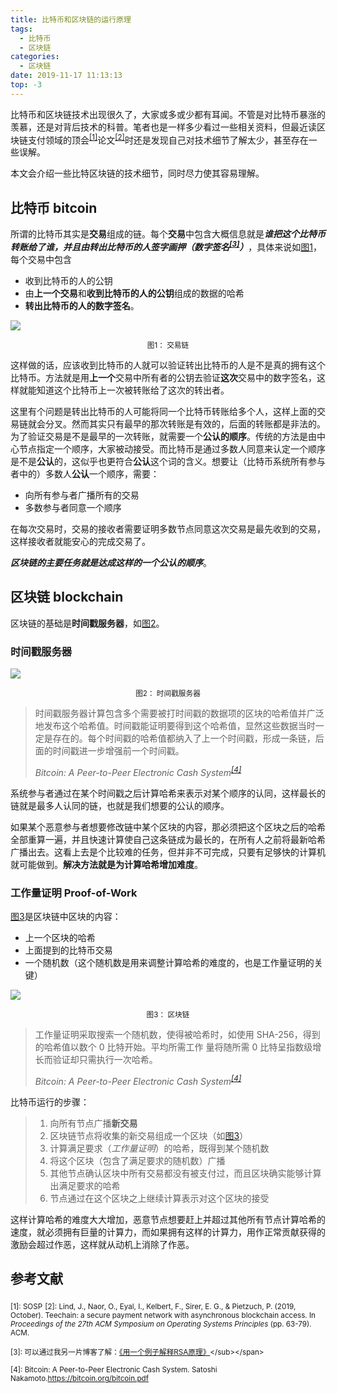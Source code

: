 ```yaml
---
title: 比特币和区块链的运行原理
tags:
  - 比特币
  - 区块链
categories:
  - 区块链
date: 2019-11-17 11:13:13
top: -3
---
```





比特币和区块链技术出现很久了，大家或多或少都有耳闻。不管是对比特币暴涨的羡慕，还是对背后技术的科普。笔者也是一样多少看过一些相关资料，但最近读区块链支付领域的顶会<sup><a href="#foot_note_1">[1]</a></sup>论文<sup><a href="#foot_note_2">[2]</a></sup>时还是发现自己对技术细节了解太少，甚至存在一些误解。

本文会介绍一些比特区块链的技术细节，同时尽力使其容易理解。



<!--more-->

## 比特币 bitcoin

所谓的比特币其实是**交易**组成的链。每个**交易**中包含大概信息就是***谁把这个比特币转账给了谁，并且由转出比特币的人签字画押（数字签名<sup><a href="#foot_note_3">[3]</a></sup>）***，具体来说如[图1](#pic_1)，每个交易中包含

* 收到比特币的人的公钥
* 由**上一个交易**和**收到比特币的人的公钥**组成的数据的哈希
* **转出比特币的人的数字签名**。

![](https://tva1.sinaimg.cn/large/006y8mN6gy1g91yo948kjj30lw0crab5.jpg)

<center><span id="pic_1"><sub>图1： 交易链</sub></span></center>

这样做的话，应该收到比特币的人就可以验证转出比特币的人是不是真的拥有这个比特币。方法就是用**上一个**交易中所有者的公钥去验证**这次**交易中的数字签名，这样就能知道这个比特币上一次被转账给了这次的转出者。

这里有个问题是转出比特币的人可能将同一个比特币转账给多个人，这样上面的交易链就会分叉。然而其实只有最早的那次转账是有效的，后面的转账都是非法的。为了验证交易是不是最早的一次转账，就需要一个**公认的顺序**。传统的方法是由中心节点指定一个顺序，大家被动接受。而比特币是通过多数人同意来认定一个顺序是不是**公认**的，这似乎也更符合**公认**这个词的含义。想要让（比特币系统所有参与者中的）多数人**公认**一个顺序，需要：

* 向所有参与者广播所有的交易
* 多数参与者同意一个顺序

在每次交易时，交易的接收者需要证明多数节点同意这次交易是最先收到的交易，这样接收者就能安心的完成交易了。

***区块链的主要任务就是达成这样的一个公认的顺序***。

## 区块链 blockchain

区块链的基础是**时间戳服务器**，如[图2](#pic_2)。

### 时间戳服务器

![](https://tva1.sinaimg.cn/large/006y8mN6ly1g926rnfzp5j30om07gq38.jpg)

<center><span id="pic_2"><sub>图2： 时间戳服务器</sub></span></center>

> 时间戳服务器计算包含多个需要被打时间戳的数据项的区块的哈希值并广泛地发布这个哈希值。时间戳能证明要得到这个哈希值，显然这些数据当时一定是存在的。每个时间戳的哈希值都纳入了上一个时间戳，形成一条链，后面的时间戳进一步增强前一个时间戳。
>
> *Bitcoin: A Peer-to-Peer Electronic Cash System<sup><a href="#foot_note_4">[4]</a></sup>*

系统参与者通过在某个时间戳之后计算哈希来表示对某个顺序的认同，这样最长的链就是最多人认同的链，也就是我们想要的公认的顺序。

如果某个恶意参与者想要修改链中某个区块的内容，那必须把这个区块之后的哈希全部重算一遍，并且快速计算使自己这条链成为最长的，在所有人之前将最新哈希广播出去。这看上去是个比较难的任务，但并非不可完成，只要有足够快的计算机就可能做到。**解决方法就是为计算哈希增加难度**。

### 工作量证明 Proof-of-Work

[图3](#pic_3)是区块链中区块的内容：

* 上一个区块的哈希
* 上面提到的比特币交易
* 一个随机数（这个随机数是用来调整计算哈希的难度的，也是工作量证明的关键）

![](https://tva1.sinaimg.cn/large/006y8mN6ly1g9281qoyhej30ow06smxl.jpg)

<center><span id="pic_3"><sub>图3： 区块链</sub></span></center>

> 工作量证明采取搜索一个随机数，使得被哈希时，如使用 SHA-256，得到的哈希值以数个 0 比特开始。平均所需工作 量将随所需 0 比特呈指数级增长而验证却只需执行一次哈希。
>
> *Bitcoin: A Peer-to-Peer Electronic Cash System<sup><a href="#foot_note_4">[4]</a></sup>*

比特币运行的步骤：

> 1. 向所有节点广播**新交易**
> 2. 区块链节点将收集的新交易组成一个区块（如[图3](#pic_3)）
> 3. 计算满足要求（*工作量证明*）的哈希，既得到某个随机数
> 4. 将这个区块（包含了满足要求的随机数）广播
> 5. 其他节点确认区块中所有交易都没有被支付过，而且区块确实能够计算出满足要求的哈希
> 6. 节点通过在这个区块之上继续计算表示对这个区块的接受

这样计算哈希的难度大大增加，恶意节点想要赶上并超过其他所有节点计算哈希的速度，就必须拥有巨量的计算力，而如果拥有这样的计算力，用作正常贡献获得的激励会超过作恶，这样就从动机上消除了作恶。

## 参考文献

<span id="foot_note_1"><sub>[1]: SOSP</sub></span>
<span id="foot_note_2"><sub>[2]: Lind, J., Naor, O., Eyal, I., Kelbert, F., Sirer, E. G., & Pietzuch, P. (2019, October). Teechain: a secure payment network with asynchronous blockchain access. In *Proceedings of the 27th ACM Symposium on Operating Systems Principles* (pp. 63-79). ACM.</sub></span>

<span id="foot_note_3"><sub>[3]: 可以通过我另一片博客了解：[《用一个例子解释RSA原理》]([https://zhang-tianxu.github.io/chinese/2019/11/15/%E7%94%A8%E4%B8%80%E4%B8%AA%E4%BE%8B%E5%AD%90%E8%A7%A3%E9%87%8ARSA%E5%8E%9F%E7%90%86/](https://zhang-tianxu.github.io/chinese/2019/11/15/用一个例子解释RSA原理/))</sub></span>

<span id="foot_note_4"><sub>[4]: Bitcoin: A Peer-to-Peer Electronic Cash System. Satoshi Nakamoto.https://bitcoin.org/bitcoin.pdf</sub></span>
